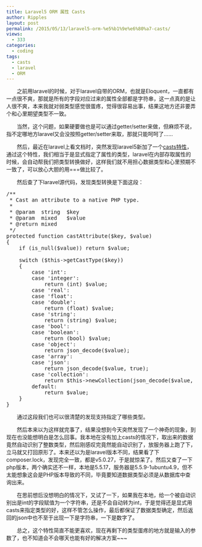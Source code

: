 ```yaml
---
title: Laravel5 ORM 属性 Casts
author: Ripples
layout: post
permalink: /2015/05/13/laravel5-orm-%e5%b1%9e%e6%80%a7-casts/
views:
  - 333
categories:
  - coding
tags:
  - casts
  - laravel
  - ORM
---
```

<p style="text-indent: 2em;">
  之前用laravel的时候，对于laravel自带的ORM，也就是Eloquent，一直都有一点很不爽，那就是所有的字段对应过来的属性全部都是字符串，这一点真的是让人很不爽，本来我就对弱类型感觉很蛋疼，觉得很容易出事，结果这地方还非要弄个和心里期望类型不一致。
</p>

<!--more-->

<p style="text-indent: 2em;">
  当然，这个问题，如果硬要做也是可以通过getter/setter来做，但麻烦不说，指不定哪地方laravel又会没按照<span style="text-indent: 32px;">getter/setter来取，那就只能呵呵了……</span>
</p>

<p style="text-indent: 2em;">
  然后，最近在laravel上看文档时，突然发现laravel5新加了一个<a href="http://laravel.com/docs/5.0/eloquent#attribute-casting" target="_blank">casts特性</a>，通过这个特性，我们相当于是显式指定了属性的类型，laravel在内部存取属性的时候，会自动帮我们把类型转换做好，这样我们就不用担心数据类型和心里预期不一致了，可以放心大胆的用===做比较了。
</p>

<p style="text-indent: 2em;">
  然后查了下laravel源代码，发现类型转换是下面这段：
</p>

<pre class="brush:php;toolbar:false">/**
&nbsp;*&nbsp;Cast&nbsp;an&nbsp;attribute&nbsp;to&nbsp;a&nbsp;native&nbsp;PHP&nbsp;type.
&nbsp;*
&nbsp;*&nbsp;@param&nbsp;&nbsp;string&nbsp;&nbsp;$key
&nbsp;*&nbsp;@param&nbsp;&nbsp;mixed&nbsp;&nbsp;&nbsp;$value
&nbsp;*&nbsp;@return&nbsp;mixed
&nbsp;*/
protected&nbsp;function&nbsp;castAttribute($key,&nbsp;$value)
{
&nbsp;&nbsp;&nbsp;&nbsp;if&nbsp;(is_null($value))&nbsp;return&nbsp;$value;

&nbsp;&nbsp;&nbsp;&nbsp;switch&nbsp;($this-&gt;getCastType($key))
&nbsp;&nbsp;&nbsp;&nbsp;{
&nbsp;&nbsp;&nbsp;&nbsp;&nbsp;&nbsp;&nbsp;&nbsp;case&nbsp;&#39;int&#39;:
&nbsp;&nbsp;&nbsp;&nbsp;&nbsp;&nbsp;&nbsp;&nbsp;case&nbsp;&#39;integer&#39;:
&nbsp;&nbsp;&nbsp;&nbsp;&nbsp;&nbsp;&nbsp;&nbsp;&nbsp;&nbsp;&nbsp;&nbsp;return&nbsp;(int)&nbsp;$value;
&nbsp;&nbsp;&nbsp;&nbsp;&nbsp;&nbsp;&nbsp;&nbsp;case&nbsp;&#39;real&#39;:
&nbsp;&nbsp;&nbsp;&nbsp;&nbsp;&nbsp;&nbsp;&nbsp;case&nbsp;&#39;float&#39;:
&nbsp;&nbsp;&nbsp;&nbsp;&nbsp;&nbsp;&nbsp;&nbsp;case&nbsp;&#39;double&#39;:
&nbsp;&nbsp;&nbsp;&nbsp;&nbsp;&nbsp;&nbsp;&nbsp;&nbsp;&nbsp;&nbsp;&nbsp;return&nbsp;(float)&nbsp;$value;
&nbsp;&nbsp;&nbsp;&nbsp;&nbsp;&nbsp;&nbsp;&nbsp;case&nbsp;&#39;string&#39;:
&nbsp;&nbsp;&nbsp;&nbsp;&nbsp;&nbsp;&nbsp;&nbsp;&nbsp;&nbsp;&nbsp;&nbsp;return&nbsp;(string)&nbsp;$value;
&nbsp;&nbsp;&nbsp;&nbsp;&nbsp;&nbsp;&nbsp;&nbsp;case&nbsp;&#39;bool&#39;:
&nbsp;&nbsp;&nbsp;&nbsp;&nbsp;&nbsp;&nbsp;&nbsp;case&nbsp;&#39;boolean&#39;:
&nbsp;&nbsp;&nbsp;&nbsp;&nbsp;&nbsp;&nbsp;&nbsp;&nbsp;&nbsp;&nbsp;&nbsp;return&nbsp;(bool)&nbsp;$value;
&nbsp;&nbsp;&nbsp;&nbsp;&nbsp;&nbsp;&nbsp;&nbsp;case&nbsp;&#39;object&#39;:
&nbsp;&nbsp;&nbsp;&nbsp;&nbsp;&nbsp;&nbsp;&nbsp;&nbsp;&nbsp;&nbsp;&nbsp;return&nbsp;json_decode($value);
&nbsp;&nbsp;&nbsp;&nbsp;&nbsp;&nbsp;&nbsp;&nbsp;case&nbsp;&#39;array&#39;:
&nbsp;&nbsp;&nbsp;&nbsp;&nbsp;&nbsp;&nbsp;&nbsp;case&nbsp;&#39;json&#39;:
&nbsp;&nbsp;&nbsp;&nbsp;&nbsp;&nbsp;&nbsp;&nbsp;&nbsp;&nbsp;&nbsp;&nbsp;return&nbsp;json_decode($value,&nbsp;true);
&nbsp;&nbsp;&nbsp;&nbsp;&nbsp;&nbsp;&nbsp;&nbsp;case&nbsp;&#39;collection&#39;:
&nbsp;&nbsp;&nbsp;&nbsp;&nbsp;&nbsp;&nbsp;&nbsp;&nbsp;&nbsp;&nbsp;&nbsp;return&nbsp;$this-&gt;newCollection(json_decode($value,&nbsp;true));
&nbsp;&nbsp;&nbsp;&nbsp;&nbsp;&nbsp;&nbsp;&nbsp;default:
&nbsp;&nbsp;&nbsp;&nbsp;&nbsp;&nbsp;&nbsp;&nbsp;&nbsp;&nbsp;&nbsp;&nbsp;return&nbsp;$value;
&nbsp;&nbsp;&nbsp;&nbsp;}
}</pre>

<p style="text-indent: 2em;">
  通过这段我们也可以很清楚的发现支持指定了哪些类型。
</p>

<p style="text-indent: 2em;">
  然后本来以为这样就完事了，结果没想到今天突然发现了一个神奇的现象，到现在也没能想明白是怎么回事。我本地在没有加上casts的情况下，取出来的数据竟然自动识别了整数类型，然后刚感叹完竟然能自动识别了，放服务器上跑了下，立马就又打回原形了。本来还以为是laravel版本不同，结果看了下composer.lock，发现完全一致，都是v5.0.27，于是就惊呆了。然后又查了一下php版本，两个确实还不一样，本地是5.5.17，服务器是5.5.9-1ubuntu4.9，但不太能想象这会是PHP版本导致的不同，毕竟要知道数据类型必须是从数据库中查询出来。
</p>

<p style="text-indent: 2em;">
  在思前想后没想明白的情况下，又试了一下，如果我在本地，给一个被自动识别出是int的字段赋值为一个字符串，还是不会自动转为int，于是觉得还是显式用casts来指定类型的好，这样不管怎么操作，最后都保证了数据类型确定，然后返回的json中也不至于出现一下是字符串，一下是数字了。
</p>

<p style="text-indent: 2em;">
  总之，这个特性简直不能更喜欢，现在再剩下的类型蛋疼的地方就是输入的参数了，也不知道会不会哪天也能有好的解决方案~~~
</p>
